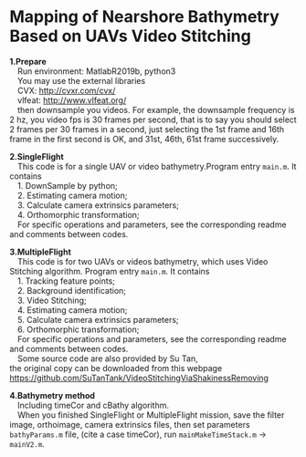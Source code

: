 # Mapping of Nearshore Bathymetry Based on UAVs Video Stitching

**1.Prepare**  
&ensp;&ensp;Run environment: MatlabR2019b, python3  
&ensp;&ensp;You may use the external libraries  
&ensp;&ensp;CVX: http://cvxr.com/cvx/  
&ensp;&ensp;vlfeat: http://www.vlfeat.org/  
&ensp;&ensp;then downsample you videos. For example, the downsample frequency is 2 hz, you video fps is 30 frames per second, that is to say you should select 2 frames per 30 frames in a second, just selecting the 1st frame and 16th frame in the first second is OK, and 31st, 46th,  61st frame successively.  
  
**2.SingleFlight**  
&ensp;&ensp;This code is for a single UAV or video bathymetry.Program entry ``main.m``. It contains  
&ensp;&ensp;1. DownSample by python;  
&ensp;&ensp;2. Estimating camera motion;  
&ensp;&ensp;3. Calculate camera extrinsics parameters;  
&ensp;&ensp;4. Orthomorphic transformation;  
&ensp;&ensp;For specific operations and parameters, see the corresponding readme and comments between codes.  
  
**3.MultipleFlight**  
&ensp;&ensp;This code is for two UAVs or videos bathymetry, which uses Video Stitching algorithm. Program entry ``main.m``. It contains  
&ensp;&ensp;1. Tracking feature points;  
&ensp;&ensp;2. Background identification;  
&ensp;&ensp;3. Video Stitching;  
&ensp;&ensp;4. Estimating camera motion;  
&ensp;&ensp;5. Calculate camera extrinsics parameters;  
&ensp;&ensp;6. Orthomorphic transformation;  
&ensp;&ensp;For specific operations and parameters, see the corresponding readme and comments between codes.  
&ensp;&ensp;Some source code are also provided by Su Tan,  
the original copy can be downloaded from this webpage https://github.com/SuTanTank/VideoStitchingViaShakinessRemoving  
  
**4.Bathymetry method**  
&ensp;&ensp;Including timeCor and cBathy algorithm.  
&ensp;&ensp;When you finished SingleFlight or MultipleFlight mission, save the filter image, orthoimage, camera extrinsics files, then set parameters ``bathyParams.m`` file, (cite a case timeCor), run ``mainMakeTimeStack.m`` -> ``mainV2.m``.
